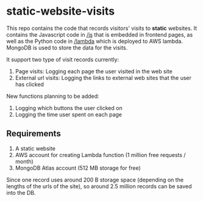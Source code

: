 # static-website-visits

This repo contains the code that records visitors' visits to **static** websites. It contains the Javascript code in [/js](/js) that is embedded in frontend pages, as well as the Python code in [/lambda](/lambda) which is deployed to AWS lambda. MongoDB is used to store the data for the visits.

It support two type of visit records currently:

1. Page visits: Logging each page the user visited in the web site
2. External url visits: Logging the links to external web sites that the user has clicked

New functions planning to be added:
1. Logging which buttons the user clicked on
2. Logging the time user spent on each page

## Requirements

1. A static website
2. AWS account for creating Lambda function (1 million free requests / month)
3. MongoDB Atlas account (512 MB storage for free)

Since one record uses around 200 B storage space (depending on the lengths of the urls of the site), so around 2.5 million records can be saved into the DB.
